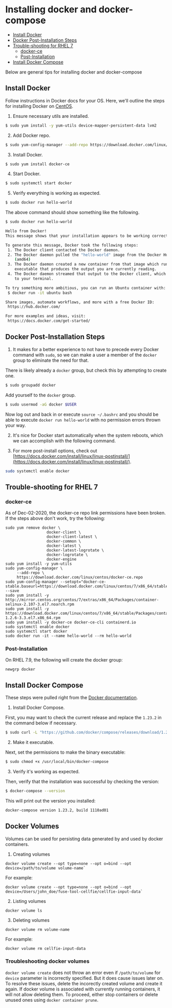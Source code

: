 # Installing docker and docker-compose

- [Install Docker](#install-docker)
- [Docker Post-Installation Steps](#docker-post-installation-steps)
- [Trouble-shooting for RHEL 7](#trouble-shooting-for-rhel-7)
  + [docker-ce](#docker-ce)
  + [Post-Installation](#post-installation)
- [Install Docker Compose](#install-docker-compose)

Below are general tips for installing docker and docker-compose

## Install Docker

Follow instructions in Docker docs for your OS. Here, we'll outline the steps for installing Docker on [CentOS](https://docs.docker.com/install/linux/docker-ce/centos/).

1. Ensure necessary utils are installed.

```bash
$ sudo yum install -y yum-utils device-mapper-persistent-data lvm2
```

2. Add Docker repo.

```bash
$ sudo yum-config-manager --add-repo https://download.docker.com/linux/centos/docker-ce.repo
```

3. Install Docker.

```bash
$ sudo yum install docker-ce
```

4. Start Docker.

```bash
$ sudo systemctl start docker
```

5. Verify everything is working as expected.

```bash
$ sudo docker run hello-world
```

The above command should show something like the following.

```bash
$ sudo docker run hello-world

Hello from Docker!
This message shows that your installation appears to be working correctly.

To generate this message, Docker took the following steps:
 1. The Docker client contacted the Docker daemon.
 2. The Docker daemon pulled the "hello-world" image from the Docker Hub.
    (amd64)
 3. The Docker daemon created a new container from that image which runs the
    executable that produces the output you are currently reading.
 4. The Docker daemon streamed that output to the Docker client, which sent it
    to your terminal.

To try something more ambitious, you can run an Ubuntu container with:
 $ docker run -it ubuntu bash

Share images, automate workflows, and more with a free Docker ID:
 https://hub.docker.com/

For more examples and ideas, visit:
 https://docs.docker.com/get-started/

```

## Docker Post-Installation Steps

1. It makes for a better experience to not have to precede every Docker command with `sudo`, so we can make a user a member of the `docker` group to eliminate the need for that.

There is likely already a `docker` group, but check this by attempting to create one.

```bash
$ sudo groupadd docker
```

Add yourself to the `docker` group.

```bash
$ sudo usermod -aG docker $USER
```

Now log out and back in or execute `source ~/.bashrc` and you should be able to execute `docker run hello-world` with no permission errors thrown your way.

2. It's nice for Docker start automatically when the system reboots, which we can accomplish with the following command.

3. For more post-install options, check out [https://docs.docker.com/install/linux/linux-postinstall/](https://docs.docker.com/install/linux/linux-postinstall/).

```bash
sudo systemctl enable docker
```

## Trouble-shooting for RHEL 7 

### docker-ce

As of Dec-02-2020, the docker-ce repo link permissions have been broken.
If the steps above don't work, try the following:
  ```
  sudo yum remove docker \
                    docker-client \
                    docker-client-latest \
                    docker-common \
                    docker-latest \
                    docker-latest-logrotate \
                    docker-logrotate \
                    docker-engine
  sudo yum install -y yum-utils
  sudo yum-config-manager \
       --add-repo \
       https://download.docker.com/linux/centos/docker-ce.repo
  sudo yum-config-manager --setopt="docker-ce-stable.baseurl=https://download.docker.com/linux/centos/7/x86_64/stable" --save
  sudo yum install -y http://mirror.centos.org/centos/7/extras/x86_64/Packages/container-selinux-2.107-3.el7.noarch.rpm
  sudo yum install -y https://download.docker.com/linux/centos/7/x86_64/stable/Packages/containerd.io-1.2.6-3.3.el7.x86_64.rpm
  sudo yum install -y docker-ce docker-ce-cli containerd.io
  sudo systemctl enable docker
  sudo systemctl start docker
  sudo docker run -it --name hello-world --rm hello-world
  ```

### Post-Installation

On RHEL 7.9, the following will create the docker group:
```
newgrp docker
```


## Install Docker Compose

These steps were pulled right from the [Docker documentation](https://docs.docker.com/compose/install/).

1. Install Docker Compose.

First, you may want to check the current release and replace the `1.23.2` in the command below if necessary.

```bash
$ sudo curl -L "https://github.com/docker/compose/releases/download/1.23.2/docker-compose-$(uname -s)-$(uname -m)" -o /usr/local/bin/docker-compose
```

2. Make it executable.

Next, set the permissions to make the binary executable:

```bash
$ sudo chmod +x /usr/local/bin/docker-compose
```

3. Verify it's working as expected.

Then, verify that the installation was successful by checking the version:

```bash
$ docker-compose --version
```

This will print out the version you installed:

```bash
docker-compose version 1.23.2, build 1110ad01
```

## Docker Volumes
Volumes can be used for persisting data generated by and used by docker containers.

1. Creating volumes
```
docker volume create --opt type=none --opt o=bind --opt device=/path/to/volume volume-name`
```

For example:
```
docker volume create --opt type=none --opt o=bind --opt device=/Users/john_doe/fuse-tool-cellfie/cellfie-input-data`
```

2. Listing volumes
```
docker volume ls
```

3. Deleting volumes
```
docker volume rm volume-name
```
For example:
```
docker volume rm cellfie-input-data
```

### Troubleshooting docker volumes

`docker volume create` does not throw an error even if `/path/to/volume` for `device` parameter is incorrectly specified. But it does cause issues later on. To resolve these issues, delete the incorectly created volume and create it again. If docker volume is associated with currently running containers, it will not allow deleting them. To proceed, either stop containers or delete unused ones using `docker container prune`.


